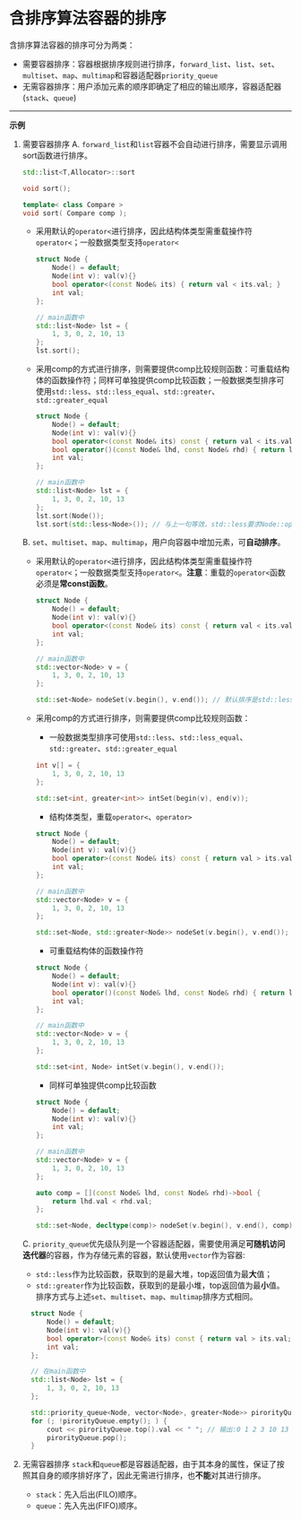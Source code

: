 # 含排序算法容器的排序

含排序算法容器的排序可分为两类：
* 需要容器排序：容器根据排序规则进行排序，`forward_list`、`list`、`set`、`multiset`、`map`、`multimap`和容器适配器`priority_queue`
* 无需容器排序：用户添加元素的顺序即确定了相应的输出顺序，容器适配器(`stack`、`queue`)

***

**示例**

1. 需要容器排序
    A. `forward_list`和`list`容器不会自动进行排序，需要显示调用sort函数进行排序。

    ```c++
    std::list<T,Allocator>::sort

    void sort();

    template< class Compare > 
    void sort( Compare comp );
    ```

      * 采用默认的`operator<`进行排序，因此结构体类型需重载操作符`operator<`；一般数据类型支持`operator<`

        ```c++
        struct Node {
            Node() = default;
            Node(int v): val(v){}
            bool operator<(const Node& its) { return val < its.val; }
            int val;
        };

        // main函数中
        std::list<Node> lst = {
            1, 3, 0, 2, 10, 13
        };
        lst.sort();

        ```

      * 采用comp的方式进行排序，则需要提供comp比较规则函数：可重载结构体的函数操作符；同样可单独提供comp比较函数；一般数据类型排序可使用`std::less`、`std::less_equal`、`std::greater`、`std::greater_equal`

        ```c++
        struct Node {
            Node() = default;
            Node(int v): val(v){}
            bool operator<(const Node& its) const { return val < its.val; }
            bool operator()(const Node& lhd, const Node& rhd) { return lhd.val < rhd.val; }
            int val;
        };

        // main函数中
        std::list<Node> lst = {
            1, 3, 0, 2, 10, 13
        };
        lst.sort(Node());
        lst.sort(std::less<Node>()); // 与上一句等效，std::less要求Node::operator<为const 函数
        ```

    B. `set`、`multiset`、`map`、`multimap`，用户向容器中增加元素，可**自动排序**。
      * 采用默认的`operator<`进行排序，因此结构体类型需重载操作符`operator<`；一般数据类型支持`operator<`。**注意**：重载的`operator<`函数必须是**常const函数**。 

        ```c++
        struct Node {
            Node() = default;
            Node(int v): val(v){}
            bool operator<(const Node& its) const { return val < its.val; }
            int val;
        };

        // main函数中
        std::vector<Node> v = {
            1, 3, 0, 2, 10, 13
        };

        std::set<Node> nodeSet(v.begin(), v.end()); // 默认排序是std::less函数要求Node::operator<函数为const函数
        ```

      * 采用comp的方式进行排序，则需要提供comp比较规则函数：
        * 一般数据类型排序可使用`std::less`、`std::less_equal`、`std::greater`、`std::greater_equal`

        ```c++
        int v[] = {
            1, 3, 0, 2, 10, 13
        };

        std::set<int, greater<int>> intSet(begin(v), end(v));
        ```

        * 结构体类型，重载`operator<`、`operator>`

        ```c++
        struct Node {
            Node() = default;
            Node(int v): val(v){}
            bool operator>(const Node& its) const { return val > its.val; }
            int val;
        };

        // main函数中
        std::vector<Node> v = {
            1, 3, 0, 2, 10, 13
        };

        std::set<Node, std::greater<Node>> nodeSet(v.begin(), v.end()); //std::greater函数要求Node::operator>为const常函数
        ```

        * 可重载结构体的函数操作符

        ```c++
        struct Node {
            Node() = default;
            Node(int v): val(v){}
            bool operator()(const Node& lhd, const Node& rhd) { return lhd.val < rhd.val; }
            int val;
        };

        // main函数中
        std::vector<Node> v = {
            1, 3, 0, 2, 10, 13
        };

        std::set<int, Node> intSet(v.begin(), v.end());
        ```

        * 同样可单独提供comp比较函数

        ```c++
        struct Node {
            Node() = default;
            Node(int v): val(v){}
            int val;
        };

        // main函数中
        std::vector<Node> v = {
            1, 3, 0, 2, 10, 13
        };

        auto comp = [](const Node& lhd, const Node& rhd)->bool { 
            return lhd.val < rhd.val; 
        };

        std::set<Node, decltype(comp)> nodeSet(v.begin(), v.end(), comp);
        ```

 
    C. `priority_queue`优先级队列是一个容器适配器，需要使用满足**可随机访问迭代器**的容器，作为存储元素的容器，默认使用`vector`作为容器:
      * `std::less`作为比较函数，获取到的是最大堆，top返回值为最**大**值；
      * `std::greater`作为比较函数，获取到的是最小堆，top返回值为最**小**值。
      排序方式与上述`set`、`multiset`、`map`、`multimap`排序方式相同。

      ```c++
        struct Node {
            Node() = default;
            Node(int v): val(v){}
            bool operator>(const Node& its) const { return val > its.val; }
            int val;
        };

        // 在main函数中
        std::list<Node> lst = {
            1, 3, 0, 2, 10, 13
        };

        std::priority_queue<Node, vector<Node>, greater<Node>> pirorityQueue(lst.begin(), lst.end());
        for (; !pirorityQueue.empty(); ) {
            cout << pirorityQueue.top().val << " "; // 输出:0 1 2 3 10 13
            pirorityQueue.pop();
        }
      ```



2. 无需容器排序
   `stack`和`queue`都是容器适配器，由于其本身的属性，保证了按照其自身的顺序排好序了，因此无需进行排序，也**不能**对其进行排序。
   * `stack`：先入后出(FILO)顺序。
   * `queue`：先入先出(FIFO)顺序。
